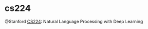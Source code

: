 # cs224

@Stanford [CS224](http://web.stanford.edu/class/cs224n/): Natural Language Processing with Deep Learning
